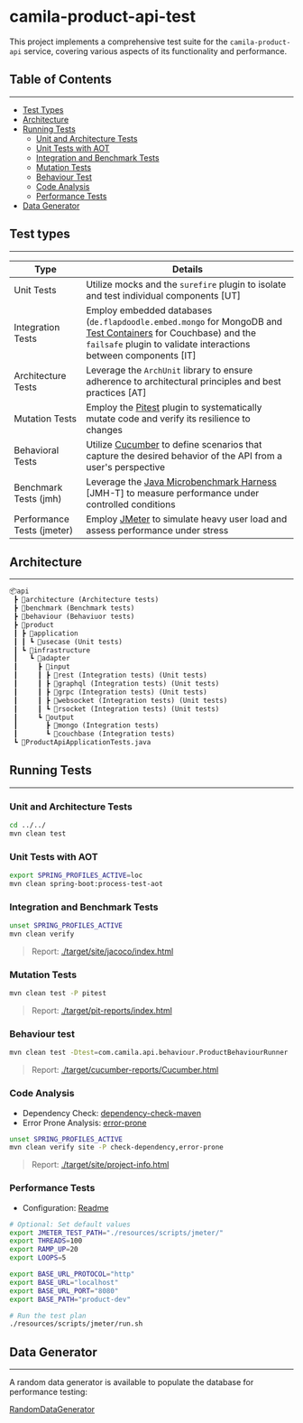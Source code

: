 # camila-product-api-test

This project implements a comprehensive test suite for the `camila-product-api` service, covering various aspects of its functionality and performance.

## Table of Contents

---

- [Test Types](#test-types)
- [Architecture](#architecture)
- [Running Tests](#running-tests)
  - [Unit and Architecture Tests](#unit-and-architecture-tests)
  - [Unit Tests with AOT](#unit-tests-with-aot)
  - [Integration and Benchmark Tests](#integration-and-benchmark-tests)
  - [Mutation Tests](#mutation-tests)
  - [Behaviour Test](#behaviour-test)
  - [Code Analysis](#code-analysis)
  - [Performance Tests](#performance-tests)
- [Data Generator](#data-generator)

## Test types

---

| Type                       | Details                                                                                                                                                                                                                           |
|----------------------------|-----------------------------------------------------------------------------------------------------------------------------------------------------------------------------------------------------------------------------------|
| Unit Tests                 | Utilize mocks and the `surefire` plugin to isolate and test individual components [UT]                                                                                                                                            |
| Integration Tests          | Employ embedded databases (`de.flapdoodle.embed.mongo` for MongoDB and [Test Containers](https://testcontainers.com/modules/couchbase/) for Couchbase) and the `failsafe` plugin to validate interactions between components [IT] |
| Architecture Tests         | Leverage the `ArchUnit` library to ensure adherence to architectural principles and best practices [AT]                                                                                                                           |
| Mutation Tests             | Employ the [Pitest](https://github.com/pitest/pitest-junit5-plugin.git) plugin to systematically mutate code and verify its resilience to changes                                                                                 |
| Behavioral Tests           | Utilize [Cucumber](https://cucumber.io/docs/guides/) to define scenarios that capture the desired behavior of the API from a user's perspective                                                                                   |
| Benchmark Tests (jmh)      | Leverage the [Java Microbenchmark Harness](https://github.com/openjdk/jmh) [JMH-T] to measure performance under controlled conditions                                                                                             |
| Performance Tests (jmeter) | Employ [JMeter](https://jmeter.apache.org) to simulate heavy user load and assess performance under stress                                                                                                                        |

## Architecture

---

```txt
📦api
 ┣ 📂architecture (Architecture tests)
 ┣ 📂benchmark (Benchmark tests)
 ┣ 📂behaviour (Behaviuor tests)
 ┣ 📂product
 ┃ ┣ 📂application
 ┃ ┃ ┗ 📂usecase (Unit tests)
 ┃ ┗ 📂infrastructure
 ┃   ┗ 📂adapter
 ┃     ┣ 📂input
 ┃     ┃ ┣ 📂rest (Integration tests) (Unit tests)
 ┃     ┃ ┣ 📂graphql (Integration tests) (Unit tests)
 ┃     ┃ ┣ 📂grpc (Integration tests) (Unit tests)
 ┃     ┃ ┣ 📂websocket (Integration tests) (Unit tests)
 ┃     ┃ ┗ 📂rsocket (Integration tests) (Unit tests)
 ┃     ┗ 📂output
 ┃       ┣ 📂mongo (Integration tests)
 ┃       ┗ 📂couchbase (Integration tests)
 ┗ 📜ProductApiApplicationTests.java
```

## Running Tests

---

### Unit and Architecture Tests

```bash
cd ../../
mvn clean test
```

### Unit Tests with AOT

```bash
export SPRING_PROFILES_ACTIVE=loc
mvn clean spring-boot:process-test-aot
```

### Integration and Benchmark Tests

```bash
unset SPRING_PROFILES_ACTIVE
mvn clean verify
```

> Report: [./target/site/jacoco/index.html](./../../target/site/jacoco/index.html)

### Mutation Tests

```bash
mvn clean test -P pitest
```

> Report: [./target/pit-reports/index.html](./../../target/pit-reports/index.html)

### Behaviour test

```bash
mvn clean test -Dtest=com.camila.api.behaviour.ProductBehaviourRunner
```

> Report: [./target/cucumber-reports/Cucumber.html](./../../target/cucumber-reports/Cucumber.html)

### Code Analysis

* Dependency Check: [dependency-check-maven](https://jeremylong.github.io/DependencyCheck/dependency-check-maven/)
* Error Prone Analysis: [error-prone](https://github.com/google/error-prone)

```bash
unset SPRING_PROFILES_ACTIVE
mvn clean verify site -P check-dependency,error-prone
```

> Report: [./target/site/project-info.html](./../../target/site/project-info.html)

### Performance Tests

* Configuration: [Readme](./resources/scripts/jmeter)

```bash
# Optional: Set default values
export JMETER_TEST_PATH="./resources/scripts/jmeter/"
export THREADS=100
export RAMP_UP=20 
export LOOPS=5

export BASE_URL_PROTOCOL="http"
export BASE_URL="localhost"
export BASE_URL_PORT="8080"
export BASE_PATH="product-dev"

# Run the test plan
./resources/scripts/jmeter/run.sh
```

## Data Generator

---

A random data generator is available to populate the database for performance testing:

[RandomDataGenerator](java/com/camila/api/product/infrastructure/adapter/output/RandomDataGenerator.java)
